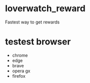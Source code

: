 # loverwatch_reward
Fastest way to get rewards

# testest browser
 * chrome
 * edge
 * brave
 * opera gx
 * firefox
